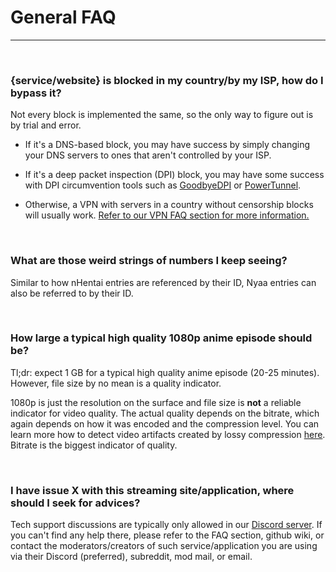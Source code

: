 # **General FAQ**

---

&nbsp;

### **{service/website} is blocked in my country/by my ISP, how do I bypass it?**


Not every block is implemented the same, so the only way to figure out is by trial and error.

- If it's a DNS-based block, you may have success by simply changing your DNS servers to ones that aren't controlled by your ISP.


- If it's a deep packet inspection (DPI) block, you may have some success with DPI circumvention tools such as [GoodbyeDPI](https://github.com/ValdikSS/GoodbyeDPI) or [PowerTunnel](https://github.com/krlvm/PowerTunnel-Android).


- Otherwise, a VPN with servers in a country without censorship blocks will usually work. [Refer to our VPN FAQ section for more information.](https://www.reddit.com/r/animepiracy/wiki/faq#wiki_vpn_faq)

&nbsp;

### **What are those weird strings of numbers I keep seeing?**

Similar to how nHentai entries are referenced by their ID, Nyaa entries can also be referred to by their ID.

&nbsp;

### **How large a typical high quality 1080p anime episode should be?**

Tl;dr: expect 1 GB for a typical high quality anime episode (20-25 minutes). However, file size by no mean is a quality indicator.

1080p is just the resolution on the surface and file size is **not** a reliable indicator for video quality. The actual quality depends on the bitrate, which again depends on how it was encoded and the compression level. You can learn more how to detect video artifacts created by lossy compression [here](https://guide.encode.moe/encoding/video-artifacts.html). Bitrate is the biggest indicator of quality.
 
&nbsp;

### **I have issue X with this streaming site/application, where should I seek for advices?**

Tech support discussions are typically only allowed in our [Discord server](https://discord.gg/53EfBVH). If you can't find any help there, please refer to the FAQ section, github wiki, or contact the moderators/creators of such service/application you are using via their Discord (preferred), subreddit, mod mail, or email.

&nbsp;
